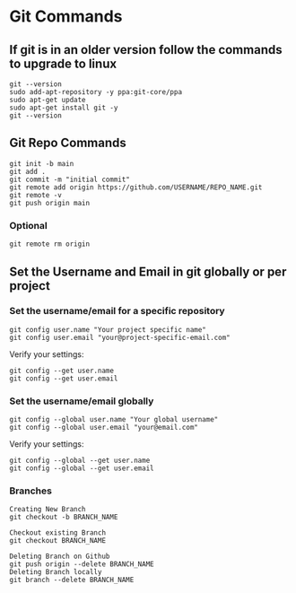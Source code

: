 # Git Commands

## If git is in an older version follow the commands to upgrade to linux

```
git --version
sudo add-apt-repository -y ppa:git-core/ppa
sudo apt-get update
sudo apt-get install git -y
git --version
```

## Git Repo Commands

```
git init -b main
git add .
git commit -m "initial commit"
git remote add origin https://github.com/USERNAME/REPO_NAME.git
git remote -v
git push origin main
```

### Optional

```
git remote rm origin 
```

## Set the Username and Email in git globally or per project

### Set the username/email for a specific repository
```
git config user.name "Your project specific name"
git config user.email "your@project-specific-email.com"
```
Verify your settings:
```
git config --get user.name
git config --get user.email
```

### Set the username/email globally
```
git config --global user.name "Your global username"
git config --global user.email "your@email.com"
```
Verify your settings:
```
git config --global --get user.name
git config --global --get user.email
```

### Branches

```
Creating New Branch
git checkout -b BRANCH_NAME
```
```
Checkout existing Branch
git checkout BRANCH_NAME
```

```
Deleting Branch on Github
git push origin --delete BRANCH_NAME
Deleting Branch locally
git branch --delete BRANCH_NAME
```